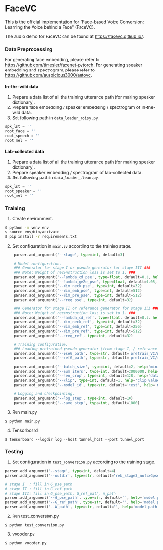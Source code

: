 # FaceVC

This is the official implementation for "Face-based Voice Conversion: Learning the Voice behind a Face" (FaceVC).

The audio demo for FaceVC can be found at https://facevc.github.io/.

### Data Preprocessing

For generating face embedding, please refer to https://github.com/timesler/facenet-pytorch.
For generating speaker embedding and spectrogram, please refer to https://github.com/auspicious3000/autovc.

#### In-the-wild data
1. Prepare a data list of all the training utterance path (for making speaker dictionary).
2. Prepare face embedding / speaker embedding / spectrogram of in-the-wild data.
3. Set following path in ```data_loader_noisy.py```.
```python
spk_lst = ''
root_face = ''
root_speech = ''
root_mel = ''
```
#### Lab-collected data
1. Prepare a data list of all the training utterance path (for making speaker dictionary).
2. Prepare speaker embedding / spectrogram of lab-collected data.
3. Set following path in ```data_loader_clean.py```.
```python
spk_lst = ''
root_speaker = ''
root_mel = ''
```


### Training
1. Create environment.
```bash
$ python -m venv env
$ source env/bin/activate
$ pip install -r requirements.txt
```
2. Set configuration in ```main.py``` according to the training stage.
```python
    parser.add_argument('--stage', type=int, default=3)

    # Model configuration.
    ### Generator for stage I or pseudo generator for stage III ###
    ### Note: Weight of reconstruction loss is set to 1. ###
    parser.add_argument('--lambda_cd_pse', type=float, default=0.1, help='weight for hidden code loss')#1
    parser.add_argument('--lambda_ge2e_pse', type=float, default=0.05, help='weight for ge2e loss')
    parser.add_argument('--dim_neck_pse', type=int, default=32)
    parser.add_argument('--dim_emb_pse', type=int, default=512)
    parser.add_argument('--dim_pre_pse', type=int, default=512)
    parser.add_argument('--freq_pse', type=int, default=32)

    ### Generator for stage II or referance generator for stage III ###
    ### Note: Weight of reconstruction loss is set to 1. ###
    parser.add_argument('--lambda_cd_ref', type=float, default=0.1, help='weight for hidden code loss')#1
    parser.add_argument('--dim_neck_ref', type=int, default=32)
    parser.add_argument('--dim_emb_ref', type=int, default=256)
    parser.add_argument('--dim_pre_ref', type=int, default=512)
    parser.add_argument('--freq_ref', type=int, default=32)

    # Training configuration.
    ### Loading pretrained pseudo generator (from stage I) / referance generator (from stage II) for stage III ###
    parser.add_argument('--pseG_path', type=str, default='pretrain_VC/pseG/G.ckpt', help='pseG model name')
    parser.add_argument('--refG_path', type=str, default='pretrain_VC/refG/G.ckpt', help='refG model name')

    parser.add_argument('--batch_size', type=int, default=2, help='mini-batch size')
    parser.add_argument('--num_iters', type=int, default=2000000, help='number of total iterations')
    parser.add_argument('--len_crop', type=int, default=128, help='dataloader output sequence length')
    parser.add_argument('--clip', type=int, default=1, help='clip value of gradient clip')
    parser.add_argument('--model_id', type=str, default='test', help='model name')
    
    # Logging and checkpointing.
    parser.add_argument('--log_step', type=int, default=10)
    parser.add_argument('--save_step', type=int, default=1000)
```

3. Run main.py
```bash
$ python main.py
```

4. Tensorboard
```
$ tensorboard --logdir log --host tunnel_host --port tunnel_port
```

### Testing
1. Set configuration in ```test_conversion.py``` according to the training stage.
```python
parser.add_argument('--stage', type=int, default=4)
parser.add_argument('--outdir', type=str, default='reb_stage3_nofixGpse_tune1')

# stage I  : fill in G_pse_path
# stage II : fill in G_ref_path
# stage III: fill in G_pse_path, G_ref_path, W_path
parser.add_argument('--G_pse_path', type=str, default='', help='model path')
parser.add_argument('--G_ref_path', type=str, default='', help='model path')
parser.add_argument('--W_path', type=str, default='', help='model path')
```

2. Run test_conversion.py
```
$ python test_conversion.py
```

3. vocoder.py
```
$ python vocoder.py
```
